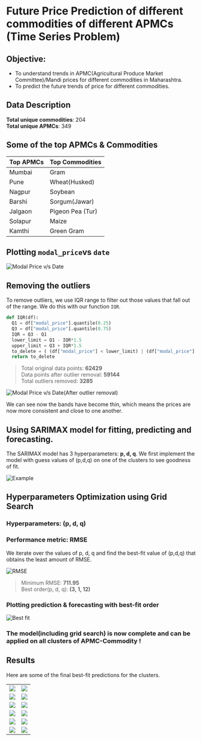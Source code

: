 # **Future Price Prediction of different commodities of different APMCs (Time Series Problem)**

## **Objective**:  
- To understand trends in APMC(Agricultural Produce Market Committee)/Mandi prices for different commodities in Maharashtra.
- To predict the future trends of price for different commodities.

## **Data Description**
**Total unique commodities**: 204  
**Total unique APMCs**: 349

## **Some of the top APMCs & Commodities**  

| Top APMCs|Top Commodities |
|----------|----------------|
|Mumbai|Gram|
|Pune|Wheat(Husked)|
|Nagpur|Soybean|
|Barshi|Sorgum(Jawar)|
|Jalgaon|Pigeon Pea (Tur)|
|Solapur|Maize|
|Kamthi|Green Gram|

## **Plotting `modal_price`vs `date`**
![Modal Price v/s Date](images/modal_price_v_date.png)

## **Removing the outliers**
To remove outliers, we use IQR range to filter out those values that fall out of the
range. We do this with our function `IQR`.

```python
def IQR(df):
  Q1 = df["modal_price"].quantile(0.25)
  Q3 = df["modal_price"].quantile(0.75)
  IQR = Q3 - Q1
  lower_limit = Q1 - IQR*1.5
  upper_limit = Q3 + IQR*1.5
  to_delete = ( (df["modal_price"] < lower_limit) | (df["modal_price"] > upper_limit) )
  return to_delete
```
> Total original data points: **62429**  
> Data points after outlier removal: **59144**  
> Total outliers removed: **3285**

![Modal Price v/s Date(After outlier removal)](images/clean_modal_price_v_date.png)  

We can see now the bands have become thin, which means the prices are now
more consistent and close to one another.

## **Using SARIMAX model for fitting, predicting and forecasting.**
The SARIMAX model has 3 hyperparameters: **p, d, q**. We first implement the model with guess values of (p,d,q) on one of the clusters to see goodness of fit.

![Example](images/ex1.png)

## **Hyperparameters Optimization using Grid Search**
### **Hyperparameters: (p, d, q)**  
### **Performance metric: RMSE**
We iterate over the values of p, d, q and find the best-fit value of (p,d,q) that
obtains the least amount of RMSE.

![RMSE](images/rmse.png)
> Minimum RMSE: **711.95**  
> Best order(p, d, q): **(3, 1, 12)**

### **Plotting prediction & forecasting with best-fit order**
![Best fit](images/best-fit.png)

### **The model(including grid search) is now complete and can be applied on all clusters of APMC-Commodity !**

## **Results**
Here are some of the final best-fit predictions for the clusters.

|||
|----------------------------------|-------------------------------------|
|![](images/final_predictions/1.png)|![](images/final_predictions/2.png)|
|![](images/final_predictions/3.png)|![](images/final_predictions/4.png)|
|![](images/final_predictions/5.png)|![](images/final_predictions/6.png)|
|![](images/final_predictions/7.png)|![](images/final_predictions/8.png)|
|![](images/final_predictions/9.png)|![](images/final_predictions/10.png)|
|![](images/final_predictions/11.png)|![](images/final_predictions/12.png)|
